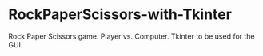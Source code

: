 # RockPaperScissors-with-Tkinter
Rock Paper Scissors game. Player vs. Computer. Tkinter to be used for the GUI.
